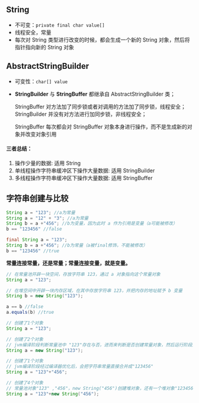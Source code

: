 ## String

- 不可变：`private final char value[]`
- 线程安全，常量
- 每次对 String 类型进行改变的时候，都会生成一个新的 String 对象，然后将指针指向新的 String 对象



## AbstractStringBuilder 

- 可变性：`char[] value` 

- **StringBuilder** 与 **StringBuffer** 都继承自 AbstractStringBuilder 类；

  StringBuffer 对方法加了同步锁或者对调用的方法加了同步锁，线程安全；StringBuilder 并没有对方法进行加同步锁，非线程安全；
  
  StringBuffer 每次都会对 StringBuffer 对象本身进行操作，而不是生成新的对象并改变对象引用
  
  

#### 三者总结：

1. 操作少量的数据: 适用 String
2. 单线程操作字符串缓冲区下操作大量数据: 适用 StringBuilder
3. 多线程操作字符串缓冲区下操作大量数据: 适用 StringBuffer



## 字符串创建与比较

```java
String a = "123"; //a为常量
String a = "12" + "3"; //a为常量
String b = a +"456"; //b为变量，因为此时 a 作为引用是变量（a可能被修改）
b == "123456" //false

final String a = "123";
String b = a +"456"; //b为常量（a被final修饰，不能被修改）
b == "123456" //true
```

**常量连接常量，还是常量；常量连接变量，就是变量。**



```java
// 在常量池开辟一块空间，存放字符串 123，通过 a 对象指向这个常量对象
String a = "123";

// 在堆空间中开辟一块内存区域，在其中存放字符串 123，并把内存的地址赋予 b 变量
String b = new String("123");

a == b //false
a.equals(b) //true
```



```java
// 创建了1个对象
String a = "123";

// 创建了2个对象
// jvm编译阶段判断常量池中 "123"存在与否，进而来判断是否创建常量对象，然后运行阶段通过new关键字在堆中创建String对象
String a = new String("123");

// 创建了1个对象
// jvm编译阶段经过编译器优化后，会把字符串常量直接合并成"123456"
String a = "123"+"456";

// 创建了4个对象
// 常量池对象"123" ,"456"，new String("456")创建堆对象，还有一个堆对象"123456"
String a = "123"+new String("456");
```

